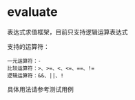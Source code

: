 # evaluate

表达式求值框架，目前只支持逻辑运算表达式

支持的运算符：
```shell script
一元运算符：-
比较运算符：>、>=、<、<=、==、!=
逻辑运算符：&&、||、!
```

具体用法请参考测试用例